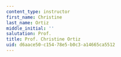 ```yaml
---
content_type: instructor
first_name: Christine
last_name: Ortiz
middle_initial: ''
salutation: Prof.
title: Prof. Christine Ortiz
uid: d6aace50-c154-78e5-b0c3-a14665ca5512
---
```

